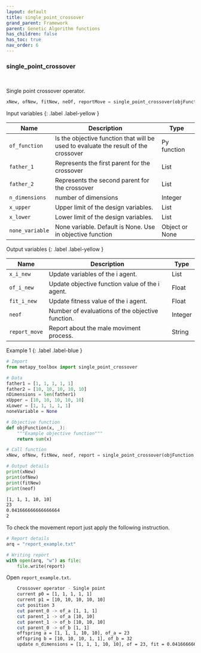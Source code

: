```yaml
---
layout: default
title: single_point_crossover
grand_parent: Framework
parent: Genetic Algorithm functions
has_children: false
has_toc: true
nav_order: 6
---
```


<!--Don't delete ths script-->
<script src = "https://polyfill.io/v3/polyfill.min.js?features=es6"></script>
<script id = "MathJax-script" async src="https://cdn.jsdelivr.net/npm/mathjax@3/es5/tex-mml-chtml.js"></script>
<!--Don't delete ths script-->

<h3>single_point_crossover</h3>

<br>

<p align = "justify">
    Single point crossover operator.
</p>

```python
xNew, ofNew, fitNew, neOf, reportMove = single_point_crossover(objFunction, father1, father2, nDimensions, xUpper, xLower, noneVariable)
```

Input variables
{: .label .label-yellow }

<table style = "width:100%">
   <thead>
     <tr>
       <th>Name</th>
       <th>Description</th>
       <th>Type</th>
     </tr>
   </thead>
    <tr>
       <td><code>of_function</code></td>
       <td>Is the objective function that will be used to evaluate the result of the crossover</td>
       <td>Py function</td>
   </tr> 
   <tr>
       <td><code>father_1</code></td>
       <td>Represents the first parent for the crossover</td>
       <td>List</td>
   </tr>
   <tr>
       <td><code>father_2</code></td>
       <td>Represents the second parent for the crossover</td>
       <td>List</td>
   </tr> 
   <tr>
       <td><code>n_dimensions</code></td>
       <td> number of dimensions</td>
       <td>Integer</td>
   </tr>   
    <tr>
       <td><code>x_upper</code></td>
       <td>Upper limit of the design variables.</td>
       <td>List</td>
   </tr> 
   <tr>
       <td><code>x_lower</code></td>
       <td>Lower limit of the design variables.</td>
       <td>List</td>
   </tr>
      <tr>
       <td><code>none_variable</code></td>
       <td>None variable. Default is None. Use in objective function</td>
       <td>Object  or None</td>
   </tr>
  
</table>

Output variables
{: .label .label-yellow }

<table style = "width:100%">
   <thead>
     <tr>
       <th>Name</th>
       <th>Description</th>
       <th>Type</th>
     </tr>
   </thead>
   <tr>
       <td><code>x_i_new</code></td>
       <td>Update variables of the i agent.</td>
       <td>List</td>
   </tr>
   <tr>
       <td><code>of_i_new</code></td>
       <td>Update objective function value of the i agent.</td>
       <td>Float</td>
   </tr>
   <tr>
       <td><code>fit_i_new</code></td>
       <td>Update fitness value of the i agent.</td>
       <td>Float</td>
   </tr>
   <tr>
       <td><code>neof</code></td>
       <td>Number of evaluations of the objective function.</td>
       <td>Integer</td>
   </tr>
    <tr>
       <td><code>report_move</code></td>
       <td>Report about the male moviment process.</td>
       <td>String</td>
   </tr>
</table>

Example 1
{: .label .label-blue }

<p align = "justify">
 <i>
 </i>
</p>

```python
# Import
from metapy_toolbox import single_point_crossover

# Data
father1 = [1, 1, 1, 1, 1]
father2 = [10, 10, 10, 10, 10]
nDimensions = len(father1)
xUpper = [10, 10, 10, 10, 10]
xLower = [1, 1, 1, 1, 1]
noneVariable = None

# Objective function
def objFunction(x, _):
    """Example objective function"""
    return sum(x)

# Call function
xNew, ofNew, fitNew, neof, report = single_point_crossover(objFunction, father1, father2, nDimensions, xUpper, xLower, noneVariable)

# Output details
print(xNew)
print(ofNew)
print(fitNew)
print(neof)
```

```bash
[1, 1, 1, 10, 10]
23
0.041666666666666664
2
```

<p align = "justify">
  To check the movement report just apply the following instruction.
</p>

```python
# Report details
arq = "report_example.txt"

# Writing report
with open(arq, "w") as file:
    file.write(report)
```

<p align = "justify">
  Open <code>report_example.txt</code>. 
</p>

```bash
    Crossover operator - Single point
    current p0 = [1, 1, 1, 1, 1]
    current p1 = [10, 10, 10, 10, 10]
    cut position 3
    cut parent_0 -> of_a [1, 1, 1]
    cut parent_1 -> of_a [10, 10]
    cut parent_1 -> of_b [10, 10, 10]
    cut parent_0 -> of_b [1, 1]
    offspring a = [1, 1, 1, 10, 10], of_a = 23
    offspring b = [10, 10, 10, 1, 1], of_b = 32
    update n_dimensions = [1, 1, 1, 10, 10], of = 23, fit = 0.041666666666666664
```
